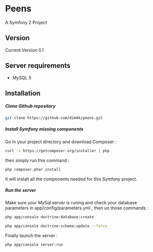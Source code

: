 Peens
=====


A Symfony 2 Project


Version
----

Current Version 0.1

Server requirements
----
* MySQL 5

Installation
----

##### Clone Github repository

```sh
git clone https://github.com/dim4k/peens.git
```

##### Install Symfony missing components

Go in your project directory and download Composer :

```sh
curl -s https://getcomposer.org/installer | php
```

then simply run this command :

```sh
php composer.phar install
```

It will install all the components needed for this Symfony project.

##### Run the server

Make sure your MySql server is runing and check your database parameters in app/config/parameters.yml , then un those commands :

```sh
php app/console doctrine:database:create
```

```sh
php app/console doctrine:schema:update --force
```

Finally launch the server :

```sh
php app/console server:run
```